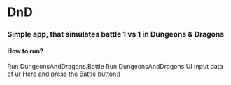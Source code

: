 # DnD
### Simple app, that simulates battle 1 vs 1 in Dungeons & Dragons
#### How to run?
Run DungeonsAndDragons.Battle
Run DungeonsAndDragons.UI 
Input data of ur Hero and press the Battle button:)
